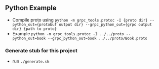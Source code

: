 ## Python Example
- Compile proto using `python -m grpc_tools.protoc -I {proto dir} --python_out={protobuf output dir} --grpc_python_out={grpc output dir} {path to proto}`
- Example `python -m grpc_tools.protoc -I ../../proto --python_out=book --grpc_python_out=book ../../proto/Book.proto`

### Generate stub for this project
- run `./generate.sh`